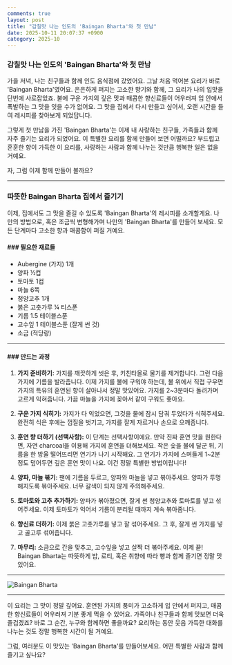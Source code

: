 ```yaml
---
comments: true
layout: post
title: "감칠맛 나는 인도의 'Baingan Bharta'와 첫 만남"
date: 2025-10-11 20:07:37 +0900
category: 2025-10
---
```


### 감칠맛 나는 인도의 'Baingan Bharta'와 첫 만남

가을 저녁, 나는 친구들과 함께 인도 음식점에 갔었어요. 그날 처음 먹어본 요리가 바로 'Baingan Bharta'였어요. 은은하게 퍼지는 고소한 향기와 함께, 그 요리가 나의 입맛을 단번에 사로잡았죠. 불에 구운 가지의 깊은 맛과 매콤한 향신료들이 어우러져 입 안에서 폭발하는 그 맛을 잊을 수가 없어요. 그 맛을 집에서 다시 만들고 싶어서, 오랜 시간을 들여 레시피를 찾아보게 되었답니다. 

그렇게 첫 만남을 가진 'Baingan Bharta'는 이제 내 사랑하는 친구들, 가족들과 함께 자주 즐기는 요리가 되었어요. 이 특별한 요리를 함께 만들어 보면 어떨까요? 부드럽고 훈훈한 향이 가득한 이 요리를, 사랑하는 사람과 함께 나누는 것만큼 행복한 일은 없을 거예요.

자, 그럼 이제 함께 만들어 볼까요?

---

### 따뜻한 Baingan Bharta 집에서 즐기기

이제, 집에서도 그 맛을 즐길 수 있도록 'Baingan Bharta'의 레시피를 소개할게요. 나만의 방법으로, 혹은 조금씩 변형해가며 나만의 'Baingan Bharta'를 만들어 보세요. 모든 단계마다 고소한 향과 매콤함이 퍼질 거예요.

#### ### 필요한 재료들

- Aubergine (가지) 1개
- 양파 ½컵
- 토마토 1컵
- 마늘 6쪽
- 청양고추 1개
- 붉은 고춧가루 ¼ 티스푼
- 기름 1.5 테이블스푼
- 고수잎 1 테이블스푼 (잘게 썬 것)
- 소금 (적당량)

---

#### ### 만드는 과정

1. **가지 준비하기:** 가지를 깨끗하게 씻은 후, 키친타올로 물기를 제거합니다. 그런 다음 가지에 기름을 발라줍니다. 이제 가지를 불에 구워야 하는데, 불 위에서 직접 구우면 가지의 특유의 훈연된 향이 살아나서 정말 맛있어요. 가지를 2~3분마다 돌려가며 고르게 익혀줍니다. 가끔 마늘을 가지에 꽂아서 같이 구워도 좋아요.

2. **구운 가지 식히기:** 가지가 다 익었으면, 그것을 물에 잠시 담궈 두었다가 식혀주세요. 완전히 식은 후에는 껍질을 벗기고, 가지를 잘게 자르거나 손으로 으깨줍니다.

3. **훈연 향 더하기 (선택사항):** 이 단계는 선택사항이에요. 만약 진짜 훈연 맛을 원한다면, 자연 charcoal을 이용해 가지에 훈연을 더해보세요. 작은 숯을 불에 달군 뒤, 기름을 한 방울 떨어뜨리면 연기가 나기 시작해요. 그 연기가 가지에 스며들게 1~2분 정도 덮어두면 깊은 훈연 맛이 나요. 이건 정말 특별한 방법이랍니다!

4. **양파, 마늘 볶기:** 팬에 기름을 두르고, 양파와 마늘을 넣고 볶아주세요. 양파가 투명해지도록 볶아주세요. 너무 갈색이 되지 않게 주의해주세요.

5. **토마토와 고추 추가하기:** 양파가 볶아졌으면, 잘게 썬 청양고추와 토마토를 넣고 섞어주세요. 이제 토마토가 익어서 기름이 분리될 때까지 계속 볶아줍니다.

6. **향신료 더하기:** 이제 붉은 고춧가루를 넣고 잘 섞어주세요. 그 후, 잘게 썬 가지를 넣고 골고루 섞어줍니다.

7. **마무리:** 소금으로 간을 맞추고, 고수잎을 넣고 살짝 더 볶아주세요. 이제 끝! Baingan Bharta는 따뜻하게 밥, 로티, 혹은 취향에 따라 빵과 함께 즐기면 정말 맛있어요.

---

![Baingan Bharta](https://www.themealdb.com/images/media/meals/urtpqw1487341253.jpg)

---

이 요리는 그 맛이 정말 깊어요. 훈연된 가지의 풍미가 고소하게 입 안에서 퍼지고, 매콤한 향신료들이 어우러져 기분 좋게 먹을 수 있어요. 가족이나 친구들과 함께 맛보면 더욱 즐겁겠죠? 바로 그 순간, 누구와 함께하면 좋을까요? 요리하는 동안 웃음 가득한 대화를 나누는 것도 정말 행복한 시간이 될 거예요. 

그럼, 여러분도 이 맛있는 'Baingan Bharta'를 만들어보세요. 어떤 특별한 사람과 함께 즐기고 싶나요?
